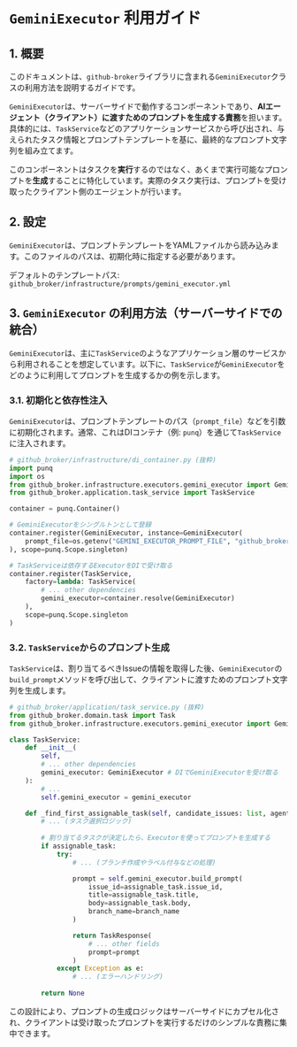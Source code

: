 # `GeminiExecutor` 利用ガイド

## 1. 概要

このドキュメントは、`github-broker`ライブラリに含まれる`GeminiExecutor`クラスの利用方法を説明するガイドです。

`GeminiExecutor`は、サーバーサイドで動作するコンポーネントであり、**AIエージェント（クライアント）に渡すためのプロンプトを生成する責務**を担います。具体的には、`TaskService`などのアプリケーションサービスから呼び出され、与えられたタスク情報とプロンプトテンプレートを基に、最終的なプロンプト文字列を組み立てます。

このコンポーネントはタスクを**実行**するのではなく、あくまで実行可能なプロンプトを**生成**することに特化しています。実際のタスク実行は、プロンプトを受け取ったクライアント側のエージェントが行います。

## 2. 設定

`GeminiExecutor`は、プロンプトテンプレートをYAMLファイルから読み込みます。このファイルのパスは、初期化時に指定する必要があります。

デフォルトのテンプレートパス:
`github_broker/infrastructure/prompts/gemini_executor.yml`

## 3. `GeminiExecutor` の利用方法（サーバーサイドでの統合）

`GeminiExecutor`は、主に`TaskService`のようなアプリケーション層のサービスから利用されることを想定しています。以下に、`TaskService`が`GeminiExecutor`をどのように利用してプロンプトを生成するかの例を示します。

### 3.1. 初期化と依存性注入

`GeminiExecutor`は、プロンプトテンプレートのパス（`prompt_file`）などを引数に初期化されます。通常、これはDIコンテナ（例: `punq`）を通じて`TaskService`に注入されます。

```python
# github_broker/infrastructure/di_container.py (抜粋)
import punq
import os
from github_broker.infrastructure.executors.gemini_executor import GeminiExecutor
from github_broker.application.task_service import TaskService

container = punq.Container()

# GeminiExecutorをシングルトンとして登録
container.register(GeminiExecutor, instance=GeminiExecutor(
    prompt_file=os.getenv("GEMINI_EXECUTOR_PROMPT_FILE", "github_broker/infrastructure/prompts/gemini_executor.yml")
), scope=punq.Scope.singleton)

# TaskServiceは依存するExecutorをDIで受け取る
container.register(TaskService,
    factory=lambda: TaskService(
        # ... other dependencies
        gemini_executor=container.resolve(GeminiExecutor)
    ),
    scope=punq.Scope.singleton
)
```

### 3.2. `TaskService`からのプロンプト生成

`TaskService`は、割り当てるべきIssueの情報を取得した後、`GeminiExecutor`の`build_prompt`メソッドを呼び出して、クライアントに渡すためのプロンプト文字列を生成します。

```python
# github_broker/application/task_service.py (抜粋)
from github_broker.domain.task import Task
from github_broker.infrastructure.executors.gemini_executor import GeminiExecutor

class TaskService:
    def __init__(
        self,
        # ... other dependencies
        gemini_executor: GeminiExecutor # DIでGeminiExecutorを受け取る
    ):
        # ...
        self.gemini_executor = gemini_executor

    def _find_first_assignable_task(self, candidate_issues: list, agent_id: str) -> TaskResponse | None:
        # ... (タスク選択ロジック)
        
        # 割り当てるタスクが決定したら、Executorを使ってプロンプトを生成する
        if assignable_task:
            try:
                # ... (ブランチ作成やラベル付与などの処理)

                prompt = self.gemini_executor.build_prompt(
                    issue_id=assignable_task.issue_id,
                    title=assignable_task.title,
                    body=assignable_task.body,
                    branch_name=branch_name
                )

                return TaskResponse(
                    # ... other fields
                    prompt=prompt
                )
            except Exception as e:
                # ... (エラーハンドリング)
        
        return None
```

この設計により、プロンプトの生成ロジックはサーバーサイドにカプセル化され、クライアントは受け取ったプロンプトを実行するだけのシンプルな責務に集中できます。